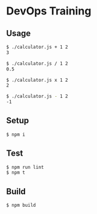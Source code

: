 DevOps Training
===============


Usage
-----

```sh
$ ./calculator.js + 1 2
3

$ ./calculator.js / 1 2
0.5

$ ./calculator.js x 1 2
2

$ ./calculator.js - 1 2
-1
```


Setup
-----

```sh
$ npm i
```


Test
----

```sh
$ npm run lint
$ npm t
```


Build
-----

```sh
$ npm build
```
